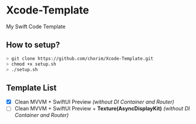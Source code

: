 # Xcode-Template
My Swift Code Template

## How to setup?

```sh
> git clone https://github.com/chorim/Xcode-Template.git
> chmod +x setup.sh
> ./setup.sh
```

 ## Template List
 
- [x] Clean MVVM + SwiftUI Preview *(without DI Container and Router)*
- [ ] Clean MVVM + SwiftUI Preview + <b>Texture(AsyncDisplayKit)</b> *(without DI Container and Router)*
